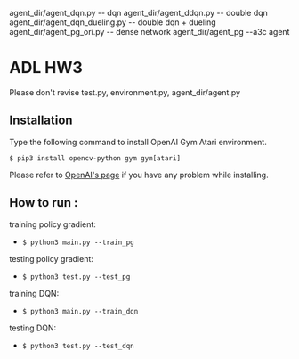 agent_dir/agent_dqn.py -- dqn
agent_dir/agent_ddqn.py -- double dqn
agent_dir/agent_dqn_dueling.py -- double dqn + dueling
agent_dir/agent_pg_ori.py -- dense network
agent_dir/agent_pg --a3c agent



# ADL HW3
Please don't revise test.py, environment.py, agent_dir/agent.py

## Installation
Type the following command to install OpenAI Gym Atari environment.

`$ pip3 install opencv-python gym gym[atari]`

Please refer to [OpenAI's page](https://github.com/openai/gym) if you have any problem while installing.

## How to run :
training policy gradient:
* `$ python3 main.py --train_pg`

testing policy gradient:
* `$ python3 test.py --test_pg`

training DQN:
* `$ python3 main.py --train_dqn`

testing DQN:
* `$ python3 test.py --test_dqn`
